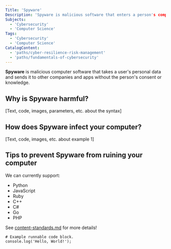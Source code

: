 ```yaml
---
Title: 'Spyware' 
Description: 'Spyware is malicious software that enters a person's computer, takes their data, and sends it to other third party apps or companies without the user's permission.' 
Subjects: 
  - 'Cybersecurity'
  - 'Computer Science'
Tags:
  - 'Cybersecurity'
  - 'Computer Science'
CatalogContent: 
  - 'paths/cyber-resilience-risk-management'
  - 'paths/fundamentals-of-cybersecurity'
---
```


 **Spyware** is malicious computer software that takes a user's personal data and sends it to other companies and apps without the person's consent or knowledge.

## Why is Spyware harmful?

[Text, code, images, parameters, etc. about the syntax]

## How does Spyware infect your computer?

[Text, code, images, etc. about example 1]

## Tips to prevent Spyware from ruining your computer

We can currently support:

- Python
- JavaScript
- Ruby
- C++
- C#
- Go
- PHP

See [content-standards.md](https://github.com/Codecademy/docs/blob/main/documentation/content-standards.md) for more details!

```codebyte/js
# Example runnable code block.
console.log('Hello, World!');
```
